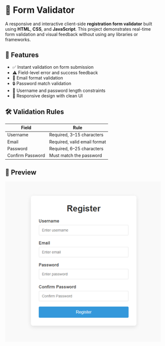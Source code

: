 # 🧪 Form Validator

A responsive and interactive client-side **registration form validator** built using **HTML**, **CSS**, and **JavaScript**. This project demonstrates real-time form validation and visual feedback without using any libraries or frameworks.

## 🚀 Features

- ✅ Instant validation on form submission
- ⚠️ Field-level error and success feedback
- 📧 Email format validation
- 🔒 Password match validation
- 📏 Username and password length constraints
- 📱 Responsive design with clean UI

## 🛠️ Validation Rules

| Field            | Rule                         |
| ---------------- | ---------------------------- |
| Username         | Required, 3–15 characters    |
| Email            | Required, valid email format |
| Password         | Required, 6–25 characters    |
| Confirm Password | Must match the password      |

## 📸 Preview

![Form Validator Screenshot](preview.PNG)
